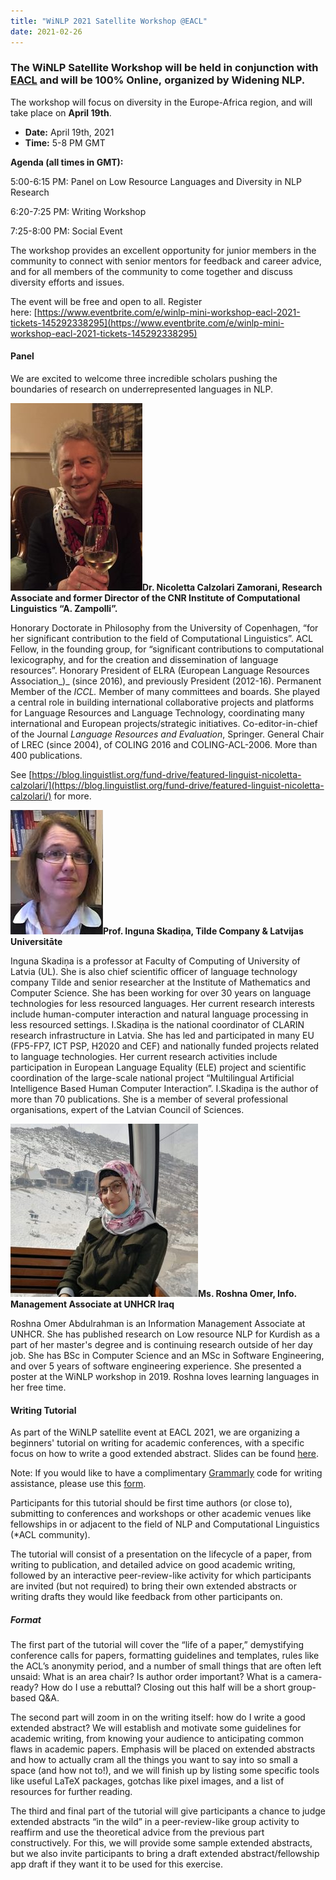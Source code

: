 ```yaml
---
title: "WiNLP 2021 Satellite Workshop @EACL"
date: 2021-02-26
---
```


### The WiNLP Satellite Workshop will be held in conjunction with [EACL](https://2021.eacl.org/) and will be **100% Online**, organized by Widening NLP.

The workshop will focus on diversity in the Europe-Africa region, and will take place on **April 19th**.

- **Date:** April 19th, 2021
- **Time:** 5-8 PM GMT

**Agenda (all times in GMT):**

5:00-6:15 PM: Panel on Low Resource Languages and Diversity in NLP Research

6:20-7:25 PM: Writing Workshop

7:25-8:00 PM: Social Event

The workshop provides an excellent opportunity for junior members in the community to connect with senior mentors for feedback and career advice, and for all members of the community to come together and discuss diversity efforts and issues.

The event will be free and open to all. Register here: [https://www.eventbrite.com/e/winlp-mini-workshop-eacl-2021-tickets-145292338295](https://www.eventbrite.com/e/winlp-mini-workshop-eacl-2021-tickets-145292338295)

#### Panel

We are excited to welcome three incredible scholars pushing the boundaries of research on underrepresented languages in NLP.

![](images/nc-rome-211x300.jpg)**Dr. Nicoletta Calzolari Zamorani, Research Associate and former Director of the CNR Institute of Computational Linguistics “A. Zampolli”.**

Honorary Doctorate in Philosophy from the University of Copenhagen, “for her significant contribution to the field of Computational Linguistics”. ACL Fellow, in the founding group, for “significant contributions to computational lexicography, and for the creation and dissemination of language resources”. Honorary President of ELRA (European Language Resources Association_)_ (since 2016), and previously President (2012-16). Permanent Member of the _ICCL._ Member of many committees and boards. She played a central role in building international collaborative projects and platforms for Language Resources and Language Technology, coordinating many international and European projects/strategic initiatives. Co-editor-in-chief of the Journal _Language Resources and Evaluation_, Springer. General Chair of LREC (since 2004), of COLING 2016 and COLING-ACL-2006. More than 400 publications.

See [https://blog.linguistlist.org/fund-drive/featured-linguist-nicoletta-calzolari/](https://blog.linguistlist.org/fund-drive/featured-linguist-nicoletta-calzolari/) for more.

**![](images/skadina.png)Prof. ‪Inguna Skadiņa, Tilde Company & Latvijas Universitāte**

Inguna Skadiņa is a professor at Faculty of Computing of University of Latvia (UL). She is also chief scientific officer of language technology company Tilde and senior researcher at the Institute of Mathematics and Computer Science. She has been working for over 30 years on language technologies for less resourced languages. Her current research interests include human-computer interaction and natural language processing in less resourced settings. I.Skadiņa is the national coordinator of CLARIN research infrastructure in Latvia. She has led and participated in many EU (FP5-FP7, ICT PSP, H2020 and CEF) and nationally funded projects related to language technologies. Her current research activities include participation in European Language Equality (ELE) project and scientific coordination of the large-scale national project “Multilingual Artificial Intelligence Based Human Computer Interaction”. I.Skadiņa is the author of more than 70 publications. She is a member of several professional organisations, expert of the Latvian Council of Sciences.

![](images/roshna-300x277.jpg)**Ms. Roshna Omer, Info. Management Associate at UNHCR Iraq**

Roshna Omer Abdulrahman is an Information Management Associate at UNHCR. She has published research on Low resource NLP for Kurdish as a part of her master's degree and is continuing research outside of her day job. She has BSc in Computer Science and an MSc in Software Engineering, and over 5 years of software engineering experience. She presented a poster at the WiNLP workshop in 2019. Roshna loves learning languages in her free time.

#### **Writing Tutorial**

As part of the WiNLP satellite event at EACL 2021, we are organizing a beginners' tutorial on writing for academic conferences, with a specific focus on how to write a good extended abstract. Slides can be found [here](http://www.winlp.org/wp-content/uploads/2021/04/winlp-writing-tutorial.pdf).

Note: If you would like to have a complimentary [Grammarly](https://www.grammarly.com/) code for writing assistance, please use this [form](https://forms.office.com/Pages/ResponsePage.aspx?id=DQSIkWdsW0yxEjajBLZtrQAAAAAAAAAAAANAAfe8TVJUNTNBSzlFQzNIWFlPRDhSVlcwVVJSQ1RRTy4u).

Participants for this tutorial should be first time authors (or close to), submitting to conferences and workshops or other academic venues like fellowships in or adjacent to the field of NLP and Computational Linguistics (\*ACL community).

The tutorial will consist of a presentation on the lifecycle of a paper, from writing to publication, and detailed advice on good academic writing, followed by an interactive peer-review-like activity for which participants are invited (but not required) to bring their own extended abstracts or writing drafts they would like feedback from other participants on.

##### **Format**

The first part of the tutorial will cover the “life of a paper,” demystifying conference calls for papers, formatting guidelines and templates, rules like the ACL’s anonymity period, and a number of small things that are often left unsaid: What is an area chair? Is author order important? What is a camera-ready? How do I use a rebuttal? Closing out this half will be a short group-based Q&A.

The second part will zoom in on the writing itself: how do I write a good extended abstract? We will establish and motivate some guidelines for academic writing, from knowing your audience to anticipating common flaws in academic papers. Emphasis will be placed on extended abstracts and how to actually cram all the things you want to say into so small a space (and how not to!), and we will finish up by listing some specific tools like useful LaTeX packages, gotchas like pixel images, and a list of resources for further reading.

The third and final part of the tutorial will give participants a chance to judge extended abstracts “in the wild” in a peer-review-like group activity to reaffirm and use the theoretical advice from the previous part constructively. For this, we will provide some sample extended abstracts, but we also invite participants to bring a draft extended abstract/fellowship app draft if they want it to be used for this exercise.
